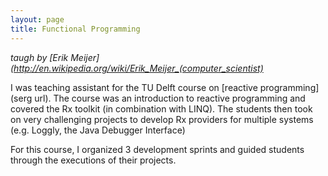 ```yaml
---
layout: page
title: Functional Programming
---
```


*taugh by [Erik Meijer](http://en.wikipedia.org/wiki/Erik_Meijer_(computer_scientist)*

I was teaching assistant for the TU Delft course on [reactive programming](serg url). The course
was an introduction to reactive programming and covered the Rx toolkit
(in combination with LINQ). The students then took on very challenging
projects to develop Rx providers for multiple systems (e.g. Loggly, the Java
Debugger Interface)

For this course, I organized 3 development sprints and guided students
through the executions of their projects.

